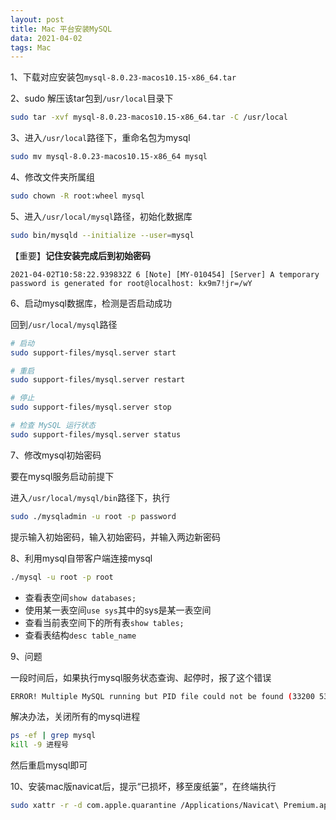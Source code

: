 ```yaml
---
layout: post
title: Mac 平台安装MySQL
data: 2021-04-02
tags: Mac
---
```




1、下载对应安装包`mysql-8.0.23-macos10.15-x86_64.tar`

2、sudo 解压该tar包到`/usr/local`目录下

```bash
sudo tar -xvf mysql-8.0.23-macos10.15-x86_64.tar -C /usr/local
```

3、进入`/usr/local`路径下，重命名包为mysql

```bash
sudo mv mysql-8.0.23-macos10.15-x86_64 mysql
```

4、修改文件夹所属组

```bash
sudo chown -R root:wheel mysql
```

5、进入`/usr/local/mysql`路径，初始化数据库

```bash
sudo bin/mysqld --initialize --user=mysql
```

【重要】**记住安装完成后到初始密码**

```
2021-04-02T10:58:22.939832Z 6 [Note] [MY-010454] [Server] A temporary password is generated for root@localhost: kx9m7!jr=/wY
```

6、启动mysql数据库，检测是否启动成功

回到`/usr/local/mysql`路径

```bash
# 启动
sudo support-files/mysql.server start

# 重启
sudo support-files/mysql.server restart

# 停止
sudo support-files/mysql.server stop

# 检查 MySQL 运行状态
sudo support-files/mysql.server status
```

7、修改mysql初始密码

要在mysql服务启动前提下

进入`/usr/local/mysql/bin`路径下，执行

```bash
sudo ./mysqladmin -u root -p password
```

提示输入初始密码，输入初始密码，并输入两边新密码

8、利用mysql自带客户端连接mysql

```bash
./mysql -u root -p root
```

- 查看表空间`show databases;`
- 使用某一表空间`use sys`其中的sys是某一表空间
- 查看当前表空间下的所有表`show tables;`
- 查看表结构`desc table_name `

9、问题

一段时间后，如果执行mysql服务状态查询、起停时，报了这个错误

```bash
ERROR! Multiple MySQL running but PID file could not be found (33200 53254 )
```

解决办法，关闭所有的mysql进程

```bash
ps -ef | grep mysql
kill -9 进程号
```

然后重启mysql即可

10、安装mac版navicat后，提示“已损坏，移至废纸篓”，在终端执行

```bash
sudo xattr -r -d com.apple.quarantine /Applications/Navicat\ Premium.app
```

